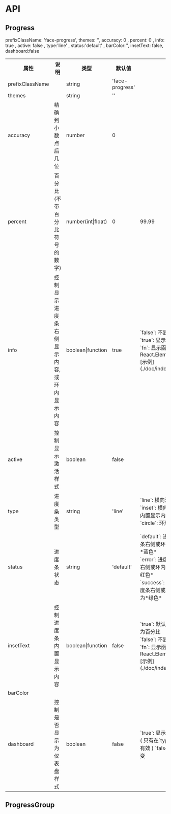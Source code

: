 # API

## Progress

prefixClassName: 'face-progress',
themes: '',
accuracy: 0 ,
percent: 0 ,
info: true ,
active: false ,
type:'line' ,
status:'default' ,
barColor:'',
insetText: false,
dashboard:false


<table>
	<tr>
		<th>属性</th>
		<th>说明</th>
		<th>类型</th>
		<th>默认值</th>
		<th>例</th>
	</tr>
	<tr>
		<td>prefixClassName</td>
		<td></td>
		<td>string</td>
		<td>'face-progress'</td>
		<td></td>
	</tr>
	<tr>
		<td>themes</td>
		<td></td>
		<td>string</td>
		<td>''</td>
		<td></td>
	</tr>
	<tr>
		<td>accuracy</td>
		<td>精确到小数点后几位</td>
		<td>number</td>
		<td>0</td>
		<td></td>
	</tr>
	<tr>
		<td>percent</td>
		<td>百分比(不带百分比符号的数字)</td>
		<td>number(int|float)</td>
		<td>0</td>
		<td>99.99</td>
	</tr>
	<tr>
		<td>info</td>
		<td>控制显示进度条右侧显示内容,或环内显示内容</td>
		<td>boolean|function</td>
		<td>true</td>
		<td>
			`false`: 不显示 <br/>
			`true`: 显示百分比 <br/>
			`fn`: 显示函数返回的React.Element <br/>
			[示例](./doc/index.html#basic)
		</td>
	</tr>
	<tr>
		<td>active</td>
		<td>控制显示激活样式</td>
		<td>boolean</td>
		<td>false</td>
		<td></td>
	</tr>
	<tr>
		<td>type</td>
		<td>进度条类型</td>
		<td>string</td>
		<td>'line'</td>
		<td>
			`line`: 横向进度条 <br/>
			`inset`: 横向进度条 - 可内置显示内容 <br/>
			`circle`: 环形滚动条
		</td>
	</tr>
	<tr>
		<td>status</td>
		<td>进度条状态</td>
		<td>string</td>
		<td>'default'</td>
		<td>
			`default`: 进度条以及进度条右侧或环内显示内容 为*蓝色* <br/>
			`error`: 进度条以及进度条右侧或环内显示内容 为*红色* <br/>
			`success`: 进度条以及进度条右侧或环内显示内容 为*绿色*
		</td>
	</tr>
	<tr>
		<td>insetText</td>
		<td>控制进度条内置显示内容</td>
		<td>boolean|function</td>
		<td>false</td>
		<td>
			`true`: 默认显示内置内容为百分比 <br/>
			`false`: 不显示 <br/>
			`fn`: 显示函数返回的React.Element <br/>
			[示例](./doc/index.html#inset)
		</td>
	</tr>
	<tr>
		<td>barColor</td>
		<td></td>
		<td></td>
		<td></td>
		<td></td>
	</tr>
	<tr>
		<td>dashboard</td>
		<td>控制是否显示为仪表盘样式</td>
		<td>boolean</td>
		<td>false</td>
		<td>
			`true`: 显示为仪表盘样式 ( 只有在`type:circle`时才有效 )
			`false`: 没有样式改变
		</td>
	</tr>
</table>


## ProgressGroup